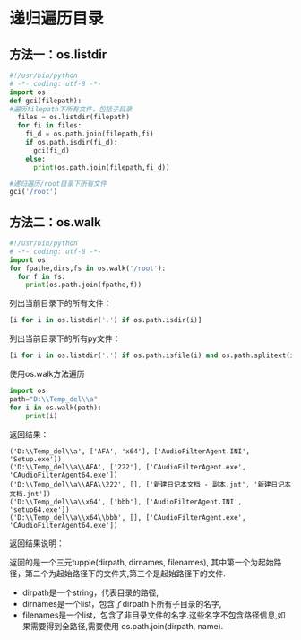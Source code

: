 # 递归遍历目录

## 方法一：os.listdir

```python
#!/usr/bin/python
# -*- coding: utf-8 -*-
import os
def gci(filepath):
#遍历filepath下所有文件，包括子目录
  files = os.listdir(filepath)
  for fi in files:
    fi_d = os.path.join(filepath,fi)            
    if os.path.isdir(fi_d):
      gci(fi_d)                  
    else:
      print(os.path.join(filepath,fi_d))

#递归遍历/root目录下所有文件
gci('/root')
```

## 方法二：os.walk

```python
#!/usr/bin/python
# -*- coding: utf-8 -*-
import os
for fpathe,dirs,fs in os.walk('/root'):
  for f in fs:
    print(os.path.join(fpathe,f))
```

列出当前目录下的所有文件：
```python
[i for i in os.listdir('.') if os.path.isdir(i)]
```

列出当前目录下的所有py文件：

```python
[i for i in os.listdir('.') if os.path.isfile(i) and os.path.splitext(i)[1] == '.py']
```

使用os.walk方法遍历

```python
import os
path="D:\\Temp_del\\a"
for i in os.walk(path):
    print(i)
```
返回结果：
```
('D:\\Temp_del\\a', ['AFA', 'x64'], ['AudioFilterAgent.INI', 'Setup.exe'])
('D:\\Temp_del\\a\\AFA', ['222'], ['CAudioFilterAgent.exe', 'CAudioFilterAgent64.exe'])
('D:\\Temp_del\\a\\AFA\\222', [], ['新建日记本文档 - 副本.jnt', '新建日记本文档.jnt'])
('D:\\Temp_del\\a\\x64', ['bbb'], ['AudioFilterAgent.INI', 'setup64.exe'])
('D:\\Temp_del\\a\\x64\\bbb', [], ['CAudioFilterAgent.exe', 'CAudioFilterAgent64.exe'])
```
返回结果说明：

返回的是一个三元tupple(dirpath, dirnames, filenames), 其中第一个为起始路径，第二个为起始路径下的文件夹,第三个是起始路径下的文件.
- dirpath是一个string，代表目录的路径,
- dirnames是一个list，包含了dirpath下所有子目录的名字,
- filenames是一个list，包含了非目录文件的名字.这些名字不包含路径信息,如果需要得到全路径,需要使用 os.path.join(dirpath, name).
